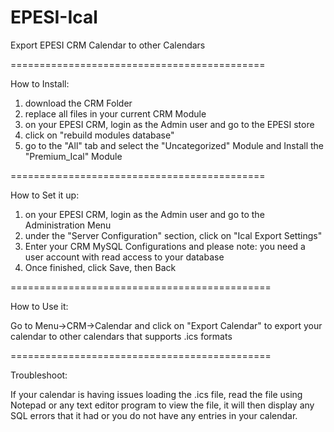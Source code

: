 EPESI-Ical
============================================

Export EPESI CRM Calendar to other Calendars


============================================

How to Install:

1. download the CRM Folder
2. replace all files in your current CRM Module
3. on your EPESI CRM, login as the Admin user and go to the EPESI store
4. click on "rebuild modules database"
5. go to the "All" tab and select the "Uncategorized" Module and Install the "Premium_Ical" Module

============================================

How to Set it up:

1. on your EPESI CRM, login as the Admin user and go to the Administration Menu
2. under the "Server Configuration" section, click on "Ical Export Settings"
3. Enter your CRM MySQL Configurations and please note: you need a user account with read access to your database
4. Once finished, click Save, then Back

=============================================

How to Use it:

Go to Menu->CRM->Calendar and click on "Export Calendar" to export your calendar to other calendars that supports .ics formats

=============================================

Troubleshoot:

If your calendar is having issues loading the .ics file, read the file using Notepad or any text editor program to view the file, it will then display any SQL errors that it had or you do not have any entries in your calendar.
